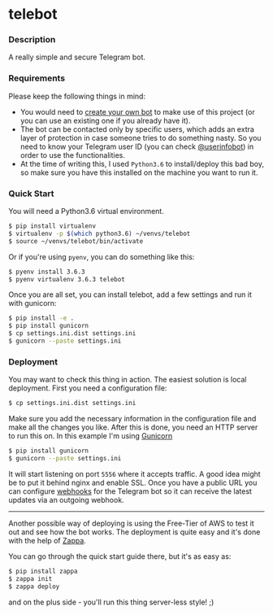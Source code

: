 # telebot

### Description

A really simple and secure Telegram bot.

### Requirements

Please keep the following things in mind:

* You would need to [create your own bot](https://core.telegram.org/bots#creating-a-new-bot) to make use of this project (or you can use an existing one if you already have it).
* The bot can be contacted only by specific users, which adds an extra layer of protection in case someone tries to do something nasty. So you need to know your Telegram user ID (you can check [@userinfobot](https://telegram.me/userinfobot)) in order to use the functionalities.
* At the time of writing this, I used `Python3.6` to install/deploy this bad boy, so make sure you have this installed on the machine you want to run it.

### Quick Start

You will need a Python3.6 virtual environment.
```sh
$ pip install virtualenv
$ virtualenv -p $(which python3.6) ~/venvs/telebot
$ source ~/venvs/telebot/bin/activate
```

Or if you're using `pyenv`, you can do something like this:
```sh
$ pyenv install 3.6.3
$ pyenv virtualenv 3.6.3 telebot
```

Once you are all set, you can install telebot, add a few settings and run it with gunicorn:
```sh
$ pip install -e .
$ pip install gunicorn
$ cp settings.ini.dist settings.ini
$ gunicorn --paste settings.ini
```

### Deployment

You may want to check this thing in action. The easiest solution is local deployment. First you need a configuration file:
```sh
$ cp settings.ini.dist settings.ini
```
Make sure you add the necessary information in the configuration file and make all the changes you like. After this is done, you need an HTTP server to run this on. In this example I'm using [Gunicorn](http://gunicorn.org/)

```sh
$ pip install gunicorn
$ gunicorn --paste settings.ini
```

It will start listening on port `5556` where it accepts traffic. A good idea might be to put it behind nginx and enable SSL. Once you have a public URL you can configure [webhooks](https://core.telegram.org/bots/api#setwebhook) for the Telegram bot so it can receive the latest updates via an outgoing webhook.

---

Another possible way of deploying is using the Free-Tier of AWS to test it out and see how the bot works. The deployment is quite easy and it's done with the help of [Zappa](https://github.com/Miserlou/Zappa).

You can go through the quick start guide there, but it's as easy as:
```sh
$ pip install zappa
$ zappa init
$ zappa deploy
```

and on the plus side - you'll run this thing server-less style! ;)

